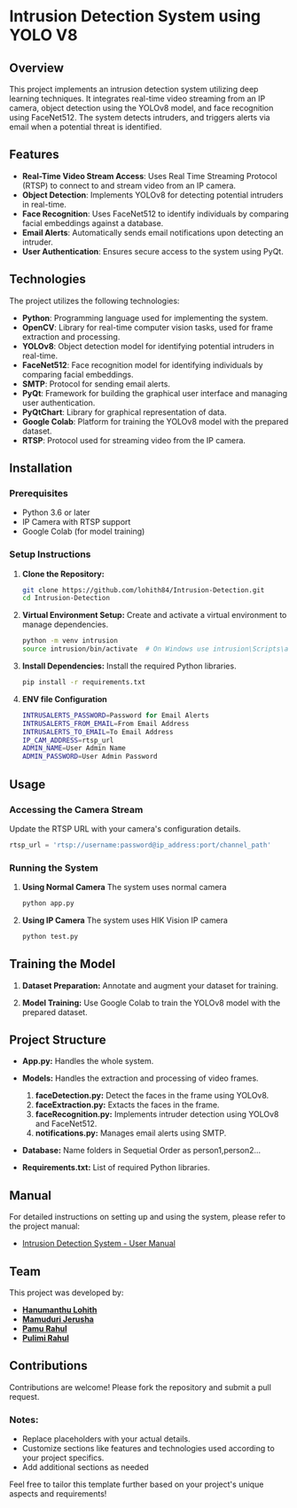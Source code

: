 # Intrusion Detection System using YOLO V8

## Overview
This project implements an intrusion detection system utilizing deep learning techniques. It integrates real-time video streaming from an IP camera, object detection using the YOLOv8 model, and face recognition using FaceNet512. The system detects intruders, and triggers alerts via email when a potential threat is identified.

## Features
- **Real-Time Video Stream Access**: Uses Real Time Streaming Protocol (RTSP) to connect to and stream video from an IP camera.
- **Object Detection**: Implements YOLOv8 for detecting potential intruders in real-time.
- **Face Recognition**: Uses FaceNet512 to identify individuals by comparing facial embeddings against a database.
- **Email Alerts**: Automatically sends email notifications upon detecting an intruder.
- **User Authentication**: Ensures secure access to the system using PyQt.

## Technologies
The project utilizes the following technologies:
- **Python**: Programming language used for implementing the system.
- **OpenCV**: Library for real-time computer vision tasks, used for frame extraction and processing.
- **YOLOv8**: Object detection model for identifying potential intruders in real-time.
- **FaceNet512**: Face recognition model for identifying individuals by comparing facial embeddings.
- **SMTP**: Protocol for sending email alerts.
- **PyQt**: Framework for building the graphical user interface and managing user authentication.
- **PyQtChart**: Library for graphical representation of data.
- **Google Colab**: Platform for training the YOLOv8 model with the prepared dataset.
- **RTSP**: Protocol used for streaming video from the IP camera.


## Installation

### Prerequisites
- Python 3.6 or later
- IP Camera with RTSP support
- Google Colab (for model training)

### Setup Instructions

1. **Clone the Repository:**

    ```bash
    git clone https://github.com/lohith84/Intrusion-Detection.git
    cd Intrusion-Detection
    ```

2. **Virtual Environment Setup:**
   Create and activate a virtual environment to manage dependencies.

    ```bash
    python -m venv intrusion
    source intrusion/bin/activate  # On Windows use intrusion\Scripts\activate.bat
    ```

3. **Install Dependencies:**
   Install the required Python libraries.

    ```bash
    pip install -r requirements.txt
    ```
    
4. **ENV file Configuration**
   ```bash
   INTRUSALERTS_PASSWORD=Password for Email Alerts
   INTRUSALERTS_FROM_EMAIL=From Email Address
   INTRUSALERTS_TO_EMAIL=To Email Address
   IP_CAM_ADDRESS=rtsp_url
   ADMIN_NAME=User Admin Name
   ADMIN_PASSWORD=User Admin Password
   ```

## Usage

### Accessing the Camera Stream
Update the RTSP URL with your camera's configuration details.

```python
rtsp_url = 'rtsp://username:password@ip_address:port/channel_path'
```

### Running the System

1. **Using Normal Camera**
   The system uses normal camera

    ```bash
    python app.py
    ```

2. **Using IP Camera**
   The system uses HIK Vision IP camera

    ```bash
    python test.py
    ```
    
## Training the Model

1. **Dataset Preparation:**
   Annotate and augment your dataset for training.

2. **Model Training:**
   Use Google Colab to train the YOLOv8 model with the prepared dataset.

## Project Structure

- **App.py:** Handles the whole system.

- **Models:** Handles the extraction and processing of video frames.
    1. **faceDetection.py:** Detect the faces in the frame using YOLOv8.
    2. **faceExtraction.py:** Extacts the faces in the frame.
    3. **faceRecognition.py:** Implements intruder detection using YOLOv8 and FaceNet512.
    4. **notifications.py:** Manages email alerts using SMTP.
   
- **Database:**
Name folders in Sequetial Order as person1,person2...

- **Requirements.txt:** List of required Python libraries.

## Manual
For detailed instructions on setting up and using the system, please refer to the project manual:
- [Intrusion Detection System - User Manual](https://drive.google.com/file/d/1LflM0TR32F9Qckumg76iX-pMx-5EZyvh/view?usp=sharing)

## Team
This project was developed by:
- **[Hanumanthu Lohith](https://github.com/lohith84)**
- **[Mamuduri Jerusha](https://github.com/jerusha08)**
- **[Pamu Rahul](https://github.com/rahul-079)**
- **[Pulimi Rahul](https://github.com/rahul-pulimi-github-link)**

## Contributions
Contributions are welcome! Please fork the repository and submit a pull request.

### Notes:
- Replace placeholders with your actual details.
- Customize sections like features and technologies used according to your project specifics.
- Add additional sections as needed

Feel free to tailor this template further based on your project's unique aspects and requirements!

